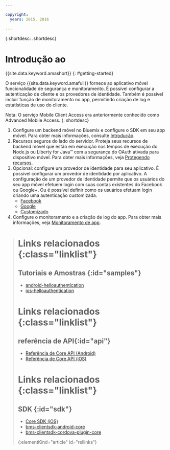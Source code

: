```yaml
---

copyright:
  years: 2015, 2016
  
---
```


{:shortdesc: .shortdesc}

# Introdução ao
{{site.data.keyword.amashort}}
{: #getting-started}

O serviço {{site.data.keyword.amafull}} fornece ao
aplicativo móvel funcionalidade de segurança e monitoramento. É possível configurar a autenticação
de cliente e os provedores de identidade. Também é possível incluir função de monitoramento no app,
permitindo criação de log e estatísticas de uso do cliente.

Nota: O serviço Mobile Client Access era anteriormente conhecido como Advanced Mobile Access.
{: shortdesc}

1. Configure um backend móvel no Bluemix e configure o SDK em seu app móvel. Para obter mais informações, consulte
[Introdução](getting-started.html).
1. Recursos seguros do lado do servidor. Proteja seus recursos de backend móvel
que estão em execução nos tempos de execução do Node.js ou Liberty for Java&trade; com a
segurança do OAuth ativada para dispositivo móvel. Para obter mais informações, veja [Protegendo recursos](protecting-resources.html).
1. Opcional: configure um provedor de identidade para seu aplicativo. É possível configurar um provedor de identidade por aplicativo. A configuração de um provedor de identidade permite que os usuários do seu app móvel efetuem login com suas contas existentes do Facebook ou Google+. Ou é possível definir como os usuários efetuam login criando uma autenticação customizada.
   * [Facebook
](facebook-auth-overview.html)
   * [Google](google-auth-overview.html)
   * [Customizado
](custom-auth.html)
1. Configure o monitoramento e a criação de log do app.  Para obter mais informações, veja [Monitoramento de app](app-monitoring.html).


># Links relacionados {:class="linklist"}
>## Tutoriais e Amostras {:id="samples"}
>* [android-helloauthentication](https://github.com/ibm-bluemix-mobile-services/bms-samples-android-helloauthentication)
>* [ios-helloauthentication](https://github.com/ibm-bluemix-mobile-services/bms-samples-ios-helloauthentication)
>
># Links relacionados {:class="linklist"}
>## referência de API{:id="api"}
>* [Referência de Core API (Android)](https://console.{DomainName}/docs/api/content/api/mobilefirst/android/core-api-doc/overview-summary.html)
>* [Referência de Core API (iOS)](https://console.{DomainName}/docs/api/content/api/mobilefirst/ios/IMFCore_api-doc/html/index.html)
>
># Links relacionados {:class="linklist"}
>## SDK {:id="sdk"}
>* [Core SDK (iOS) ](https://hub.jazz.net/git/bluemixmobilesdk/imf-ios-sdk/archive?revstr=master)  
>* [bms-clientsdk-android-core](https://github.com/ibm-bluemix-mobile-services/bms-clientsdk-android-core)
>* [bms-clientsdk-cordova-plugin-core](https://github.com/ibm-bluemix-mobile-services/bms-clientsdk-cordova-plugin-core)
>
>{:elementKind="article" id="rellinks"}
